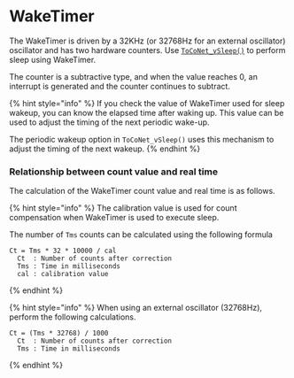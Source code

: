 # WakeTimer

The WakeTimer is driven by a 32KHz (or 32768Hz for an external oscillator) oscillator and has two hardware counters. Use [`ToCoNet_vSleep()`](../../twelite-net-api-ref/twelite-net-guan-shu/toconet_vsleep.md) to perform sleep using WakeTimer.

The counter is a subtractive type, and when the value reaches 0, an interrupt is generated and the counter continues to subtract.

{% hint style="info" %}
If you check the value of WakeTimer used for sleep wakeup, you can know the elapsed time after waking up. This value can be used to adjust the timing of the next periodic wake-up.

The periodic wakeup option in `ToCoNet_vSleep()` uses this mechanism to adjust the timing of the next wakeup.
{% endhint %}

### Relationship between count value and real time

The calculation of the WakeTimer count value and real time is as follows.

{% hint style="info" %}
The calibration value is used for count compensation when WakeTimer is used to execute sleep.

The number of `Tms` counts can be calculated using the following formula

```
Ct = Tms * 32 * 10000 / cal
  Ct  : Number of counts after correction
  Tms : Time in milliseconds
  cal : calibration value
```
{% endhint %}

{% hint style="info" %}
When using an external oscillator (32768Hz), perform the following calculations.

```
Ct = (Tms * 32768) / 1000
  Ct  : Number of counts after correction
  Tms : Time in milliseconds
```
{% endhint %}



##  <a href="yin-shu" id="yin-shu"></a>
